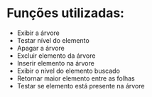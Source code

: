 # Funções utilizadas:
- Exibir a árvore
- Testar nível do elemento 
- Apagar a árvore
- Excluir elemento da árvore
- Inserir elemento na árvore
- Exibir o nível do elemento buscado
- Retornar maior elemento entre as folhas
- Testar se elemento está presente na árvore

